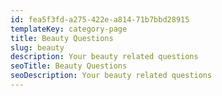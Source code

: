 ```yaml
---
id: fea5f3fd-a275-422e-a814-71b7bbd28915
templateKey: category-page
title: Beauty Questions
slug: beauty
description: Your beauty related questions
seoTitle: Beauty Questions
seoDescription: Your beauty related questions
---
```

